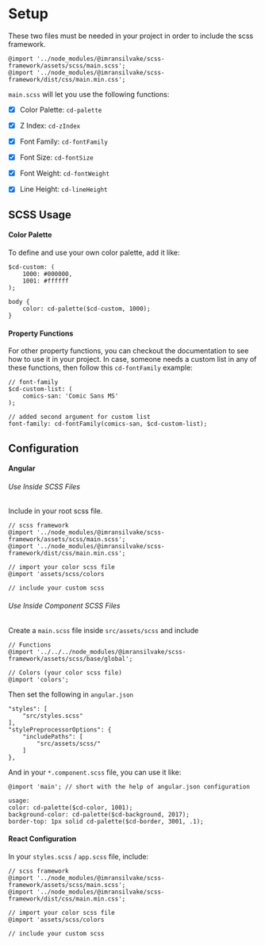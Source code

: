 # Setup
These two files must be needed in your project in order to include the scss framework.
```
@import '../node_modules/@imransilvake/scss-framework/assets/scss/main.scss';
@import '../node_modules/@imransilvake/scss-framework/dist/css/main.min.css';
```

`main.scss` will let you use the following functions:
- [X] Color Palette: `cd-palette`
- [X] Z Index: `cd-zIndex`
- [X] Font Family: `cd-fontFamily`
- [X] Font Size: `cd-fontSize`
- [X] Font Weight: `cd-fontWeight`
- [X] Line Height: `cd-lineHeight`


## SCSS Usage

#### Color Palette
To define and use your own color palette, add it like:
```
$cd-custom: (
	1000: #000000,
	1001: #ffffff
);

body {
	color: cd-palette($cd-custom, 1000);
}
```

#### Property Functions
For other property functions, you can checkout the documentation to see how to use it in your project. In case, someone needs a custom list in any of these functions, then follow this `cd-fontFamily` example:
```
// font-family
$cd-custom-list: (
	comics-san:	'Comic Sans MS'
);

// added second argument for custom list
font-family: cd-fontFamily(comics-san, $cd-custom-list);
```


## Configuration

#### Angular
###### Use Inside SCSS Files
Include in your root scss file.
```
// scss framework
@import '../node_modules/@imransilvake/scss-framework/assets/scss/main.scss';
@import '../node_modules/@imransilvake/scss-framework/dist/css/main.min.css';

// import your color scss file
@import 'assets/scss/colors

// include your custom scss
```

###### Use Inside Component SCSS Files
Create a `main.scss` file inside `src/assets/scss` and include
```
// Functions
@import '../../../node_modules/@imransilvake/scss-framework/assets/scss/base/global';

// Colors (your color scss file)
@import 'colors';
```

Then set the following in `angular.json`
```
"styles": [
	"src/styles.scss"
],
"stylePreprocessorOptions": {
	"includePaths": [
		"src/assets/scss/"
	]
},
```

And in your `*.component.scss` file, you can use it like: 
```
@import 'main'; // short with the help of angular.json configuration

usage:
color: cd-palette($cd-color, 1001);
background-color: cd-palette($cd-background, 2017);
border-top: 1px solid cd-palette($cd-border, 3001, .1);
```

#### React Configuration
In your `styles.scss` / `app.scss` file, include:
```
// scss framework
@import '../node_modules/@imransilvake/scss-framework/assets/scss/main.scss';
@import '../node_modules/@imransilvake/scss-framework/dist/css/main.min.css';

// import your color scss file
@import 'assets/scss/colors

// include your custom scss
```
